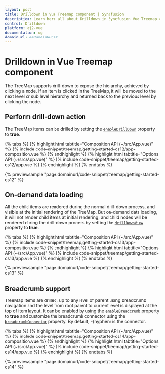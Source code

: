 ```yaml
---
layout: post
title: Drilldown in Vue Treemap component | Syncfusion
description: Learn here all about Drilldown in Syncfusion Vue Treemap component of Syncfusion Essential JS 2 and more.
control: Drilldown 
platform: ej2-vue
documentation: ug
domainurl: ##DomainURL##
---
```


# Drilldown in Vue Treemap component

The TreeMap supports drill-down to expose the hierarchy, achieved by clicking a node. If an item is clicked in the TreeMap, it will be moved to the next level or sub level hierarchy and returned back to the previous level by clicking the node.

## Perform drill-down action

The TreeMap items can be drilled by setting the [`enableDrillDown`](https://ej2.syncfusion.com/vue/documentation/api/treemap/#enabledrilldown) property to **true**.

{% tabs %}
{% highlight html tabtitle="Composition API (~/src/App.vue)" %}
{% include code-snippet/treemap/getting-started-cs12/app-composition.vue %}
{% endhighlight %}
{% highlight html tabtitle="Options API (~/src/App.vue)" %}
{% include code-snippet/treemap/getting-started-cs12/app.vue %}
{% endhighlight %}
{% endtabs %}
        
{% previewsample "page.domainurl/code-snippet/treemap/getting-started-cs12" %}

## On-demand data loading

All the child items are rendered during the normal drill-down process, and visible at the initial rendering of the TreeMap. But on-demand data loading, it will not render child items at initial rendering, and child nodes will be rendered during the drill-down process by setting the [`drillDownView`](https://ej2.syncfusion.com/vue/documentation/api/treemap/#drilldownview) property to **true**.

{% tabs %}
{% highlight html tabtitle="Composition API (~/src/App.vue)" %}
{% include code-snippet/treemap/getting-started-cs13/app-composition.vue %}
{% endhighlight %}
{% highlight html tabtitle="Options API (~/src/App.vue)" %}
{% include code-snippet/treemap/getting-started-cs13/app.vue %}
{% endhighlight %}
{% endtabs %}
        
{% previewsample "page.domainurl/code-snippet/treemap/getting-started-cs13" %}

## Breadcrumb support

TreeMap items are drilled, up to any level of parent using breadcrumb navigation and the level from root parent to current level is displayed at the top of item layout. It can be enabled by using the [`enableBreadcrumb`](https://ej2.syncfusion.com/vue/documentation/api/treemap/#enablebreadcrumb) property to **true** and customize the breadcrumb connector using the [`breadcrumbConnector`](https://ej2.syncfusion.com/vue/documentation/api/treemap/#breadcrumbconnector) property. By default, **-**(hyphen) is the connector.

{% tabs %}
{% highlight html tabtitle="Composition API (~/src/App.vue)" %}
{% include code-snippet/treemap/getting-started-cs14/app-composition.vue %}
{% endhighlight %}
{% highlight html tabtitle="Options API (~/src/App.vue)" %}
{% include code-snippet/treemap/getting-started-cs14/app.vue %}
{% endhighlight %}
{% endtabs %}
        
{% previewsample "page.domainurl/code-snippet/treemap/getting-started-cs14" %}